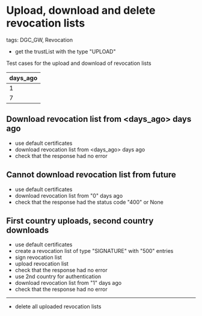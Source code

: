 # Upload, download and delete revocation lists

tags: DGC_GW, Revocation

* get the trustList with the type "UPLOAD"

Test cases for the upload and download of revocation lists 

| days_ago | 
|----------|
|        1 |
|        7 | 


## Download revocation list from <days_ago> days ago

* use default certificates
* download revocation list from <days_ago> days ago
* check that the response had no error

## Cannot download revocation list from future

* use default certificates
* download revocation list from "0" days ago
* check that the response had the status code "400" or None


## First country uploads, second country downloads

* use default certificates
* create a revocation list of type "SIGNATURE" with "500" entries
* sign revocation list
* upload revocation list
* check that the response had no error
* use 2nd country for authentication
* download revocation list from "1" days ago
* check that the response had no error


____________________

* delete all uploaded revocation lists
